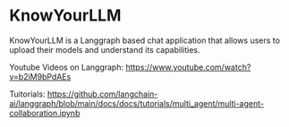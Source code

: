 # KnowYourLLM
KnowYourLLM is a Langgraph based chat application that allows users to upload their models and understand its capabilities.


Youtube Videos on Langgraph:
https://www.youtube.com/watch?v=b2iM9bPdAEs

Tuitorials:
https://github.com/langchain-ai/langgraph/blob/main/docs/docs/tutorials/multi_agent/multi-agent-collaboration.ipynb